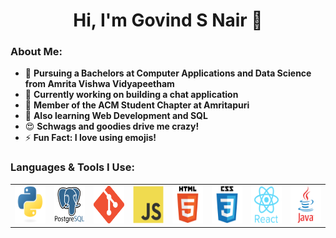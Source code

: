 <h1 align="center">Hi, I'm Govind S Nair 👋</h1>

### About Me:
- 🌱 **Pursuing a Bachelors at Computer Applications and Data Science from Amrita Vishwa Vidyapeetham**
- 🔭 **Currently working on building a chat application**
- 🤝 **Member of the ACM Student Chapter at Amritapuri**
- 🤔 **Also learning Web Development and SQL**
- 😍 **Schwags and goodies drive me crazy!**
- ⚡ **Fun Fact: I love using emojis!**

### Languages & Tools I Use:
<div align="center">
  <table>
    <tr>
      <td>
        <a href="https://www.python.org" target="_blank">
          <img src="https://github.com/Govind-S-Nair/Govind-S-Nair/blob/main/Logos/Python.png" alt="Python" height="60"/>
        </a>
      </td>
      <td>
        <a href="https://www.postgresql.org" target="_blank">
          <img src="https://github.com/Govind-S-Nair/Govind-S-Nair/blob/main/Logos/PostgreSQL.png" alt="PostgreSQL" height="60"/>
        </a>
      </td>
      <td>
        <a href="https://git-scm.com" target="_blank">
          <img src="https://github.com/Govind-S-Nair/Govind-S-Nair/blob/main/Logos/Git.png" alt="Git" height="60"/>
        </a>
      </td>
      <td>
        <a href="https://developer.mozilla.org/en-US/docs/Web/JavaScript" target="_blank">
          <img src="https://github.com/Govind-S-Nair/Govind-S-Nair/blob/main/Logos/JavaScript.png" alt="JavaScript" height="60"/>
        </a>
      </td>
      <td>
        <a href="https://developer.mozilla.org/en-US/docs/Web/HTML" target="_blank">
          <img src="https://github.com/Govind-S-Nair/Govind-S-Nair/blob/main/Logos/HTML.png" alt="HTML5" height="60"/>
        </a>
      </td>
      <td>
        <a href="https://developer.mozilla.org/en-US/docs/Web/CSS" target="_blank">
          <img src="https://github.com/Govind-S-Nair/Govind-S-Nair/blob/main/Logos/CSS.png" alt="CSS3" height="60"/>
        </a>
      </td>
      <td>
        <a href="https://react.dev" target="_blank">
          <img src="https://github.com/Govind-S-Nair/Govind-S-Nair/blob/main/Logos/React.png" alt="React" height="60"/>
        </a>
      </td>
      <td>
        <a href="https://www.java.com" target="_blank">
          <img src="https://github.com/Govind-S-Nair/Govind-S-Nair/blob/main/Logos/Java.png" alt="Java" height="60"/>
        </a>
      </td>
    </tr>
  </table>
</div>

<!-- ### Sticker Showcase:
<div>
  <img src="https://holopin.io/api/user/board?user=g0v1nd"/>
</div> -->
